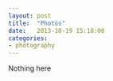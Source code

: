 ```yaml
---
layout: post
title:  "Photos"
date:   2013-10-19 15:18:00
categories:
- photography
---
```


Nothing here